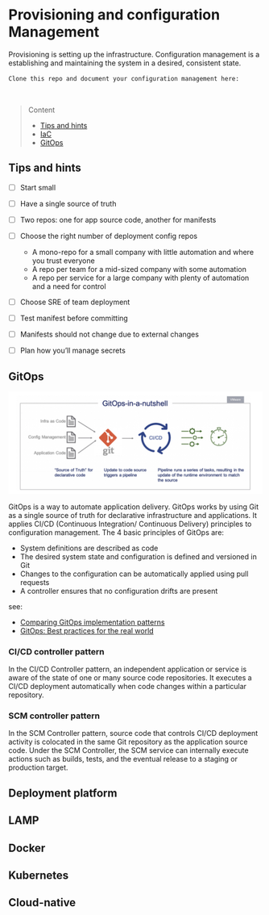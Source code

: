 # Provisioning and configuration Management

Provisioning is setting up the infrastructure.
Configuration management is a establishing and maintaining the system in a desired, consistent state.

```
Clone this repo and document your configuration management here:



```
> Content
> - [Tips and hints](#tips-and-hints)
> - [IaC](#iac)
> - [GitOps](#gitops)


## Tips and hints

- [ ] Start small


- [ ] Have a single source of truth


- [ ] Two repos: one for app source code, another for manifests


- [ ] Choose the right number of deployment config repos
  - A mono-repo for a small company with little automation and where you trust everyone
  - A repo per team for a mid-sized company with some automation
  - A repo per service for a large company with plenty of automation and a need for control


- [ ] Choose SRE of team deployment


- [ ] Test manifest before committing


- [ ] Manifests should not change due to external changes


- [ ] Plan how you’ll manage secrets


## GitOps

![img.png](devops-gitops.png)

GitOps is a way to automate application delivery.
GitOps works by using Git as a single source of truth for declarative infrastructure and applications.
It applies CI/CD (Continuous Integration/ Continuous Delivery) principles to configuration management.
The 4 basic principles of GitOps are:

- System definitions are described as code
- The desired system state and configuration is defined and versioned in Git
- Changes to the configuration can be automatically applied using pull requests
- A controller ensures that no configuration drifts are present

see: 
- [Comparing GitOps implementation patterns](https://www.redhat.com/architect/gitops-implementation-patterns)
- [GitOps: Best practices for the real world](https://developer.ibm.com/blogs/gitops-best-practices-for-the-real-world/)

### CI/CD controller pattern

In the CI/CD Controller pattern, an independent application or service is aware of the state of one or many source code repositories. 
It executes a CI/CD deployment automatically when code changes within a particular repository.

### SCM controller pattern

In the SCM Controller pattern, source code that controls CI/CD deployment activity is colocated in the same Git repository as the application source code. 
Under the SCM Controller, the SCM service can internally execute actions such as builds, tests, and the eventual release to a staging or production target.


## Deployment platform

## LAMP


## Docker


## Kubernetes


## Cloud-native

